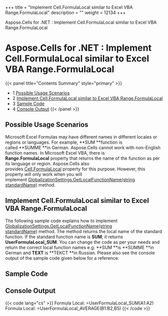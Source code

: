 +++
title = "Implement Cell.FormulaLocal similar to Excel VBA Range.FormulaLocal" 
description = "" 
weight = 12134 
+++

Aspose.Cells for .NET : Implement Cell.FormulaLocal similar to Excel VBA Range.FormulaLocal  

# Aspose.Cells for .NET : Implement Cell.FormulaLocal similar to Excel VBA Range.FormulaLocal


{{< panel title="Contents Summary" style="primary" >}}
*   1 [Possible Usage Scenarios](#ImplementCell.FormulaLocalsimilartoExcelVBARange.FormulaLocal-PossibleUsageScenarios)
*   2 [Implement Cell.FormulaLocal similar to Excel VBA Range.FormulaLocal](#ImplementCell.FormulaLocalsimilartoExcelVBARange.FormulaLocal-ImplementCell.FormulaLocalsimilartoExcelVBARange.FormulaLocal)
*   3 [Sample Code](#ImplementCell.FormulaLocalsimilartoExcelVBARange.FormulaLocal-SampleCode)
*   4 [Console Output](#ImplementCell.FormulaLocalsimilartoExcelVBARange.FormulaLocal-ConsoleOutput)
{{< /panel >}}
 

## Possible Usage Scenarios

Microsoft Excel Formulas may have different names in different locales or regions or languages. For example, **SUM **function is called **SUMME **in German. Aspose.Cells cannot work with non-English function names. In Microsoft Excel VBA, there is **Range.FormulaLocal** property that returns the name of the function as per its language or region. Aspose.Cells also provides [Cell.FormulaLocal](https://apireference.aspose.com/net/cells/aspose.cells/cell/properties/formulalocal) property for this purpose. However, this property will only work when you will implement [GlobalizationSettings.GetLocalFunctionName(string standardName)](https://apireference.aspose.com/net/cells/aspose.cells/globalizationsettings/methods/getlocalfunctionname) method. 

## Implement Cell.FormulaLocal similar to Excel VBA Range.FormulaLocal

The following sample code explains how to implement [GlobalizationSettings.GetLocalFunctionName(string standardName)](https://apireference.aspose.com/net/cells/aspose.cells/globalizationsettings/methods/getlocalfunctionname) method. The method returns the local name of the standard function. If the standard function name is **SUM**, it returns **UserFormulaLocal\_SUM**. You can change the code as per your needs and return the correct local function names e.g. **SUM **is **SUMME **in German and **TEXT** is **ТЕКСТ **in Russian. Please also see the console output of the sample code given below for a reference.

## Sample Code

## Console Output

{{< code lang="cs" >}}
Formula Local: =UserFormulaLocal_SUM(A1:A2)
Formula Local: =UserFormulaLocal_AVERAGE(B1:B2,B5)
{{< /code >}}


